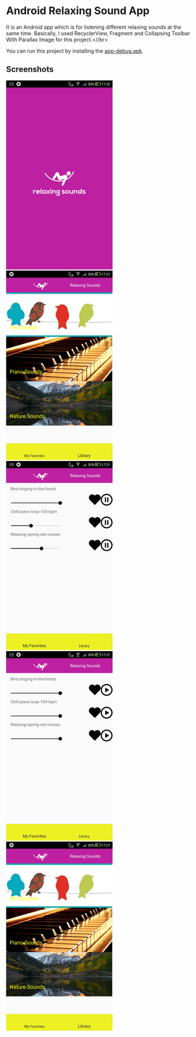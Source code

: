 # Android Relaxing Sound App
It is an Android app which is for listening different relaxing sounds at the same time. Basically, I used RecyclerView, Fragment and Collapsing Toolbar With Parallax Image for this project.<//br>

You can run this project by installing the [app-debug.apk](https://github.com/burhanelgun/RelaxingSoundsAndroid/raw/master/app-debug.apk).




## Screenshots
<p float="left">
<img src="https://github.com/burhanelgun/RelaxingSoundsAndroid/blob/master/Screenshot_20190212-172213.jpg" width="290" title="hover text">
<img src="https://github.com/burhanelgun/RelaxingSoundsAndroid/blob/master/Screenshot_20190212-172115.jpg" width="290" title="hover text">
<img src="https://github.com/burhanelgun/RelaxingSoundsAndroid/blob/master/Screenshot_20190212-172151.jpg" width="290" title="hover text">
<img src="https://github.com/burhanelgun/RelaxingSoundsAndroid/blob/master/Screenshot_20190212-172138.jpg" width="290" title="hover text">
<img src="https://github.com/burhanelgun/RelaxingSoundsAndroid/blob/master/Screenshot_20190212-172115.jpg" width="290" title="hover text">
</p>
